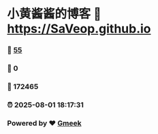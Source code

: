 # 小黄酱酱的博客 :link: https://SaVeop.github.io 
### :page_facing_up: [55](https://SaVeop.github.io/tag.html) 
### :speech_balloon: 0 
### :hibiscus: 172465 
### :alarm_clock: 2025-08-01 18:17:31 
### Powered by :heart: [Gmeek](https://github.com/Meekdai/Gmeek)
